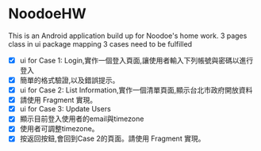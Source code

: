 # NoodoeHW
This is an Android application build up for Noodoe's home work.
3 pages class in ui package mapping 3 cases need to be fulfilled
<br/>
+ [x] ui for Case 1: Login,實作一個登入頁面,讓使用者輸入下列帳號與密碼以進行登入
+ [x] 簡單的格式驗證,以及錯誤提示。
+ [x] ui for Case 2: List Information,實作一個清單頁面,顯示台北市政府開放資料
+ [x] 請使用 Fragment 實現。
+ [x] ui for Case 3: Update Users
+ [x] 顯示目前登入使用者的email與timezone
+ [x] 使用者可調整timezone。
+ [x] 按返回按鈕,會回到Case 2的頁面。請使用 Fragment 實現。